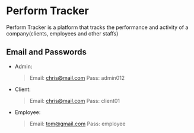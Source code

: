 # Perform Tracker

Perform Tracker is a platform that tracks the performance and activity of a company(clients, employees and other staffs)

## Email and Passwords

- Admin:

  > Email: chris@mail.com
  > Pass: admin012

- Client:

  > Email: chris@mail.com
  > Pass: client01

- Employee:

  > Email: tom@gmail.com
  > Pass: employee
